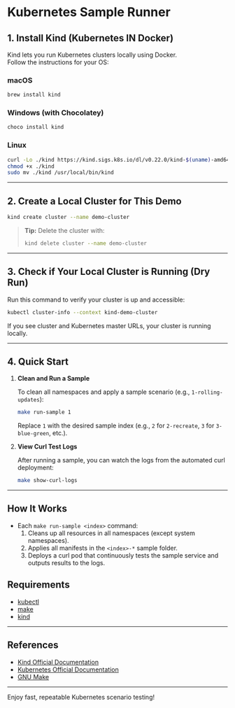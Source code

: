# Kubernetes Sample Runner

## 1. Install Kind (Kubernetes IN Docker)

Kind lets you run Kubernetes clusters locally using Docker.  
Follow the instructions for your OS:

### macOS
```sh
brew install kind
```

### Windows (with Chocolatey)
```sh
choco install kind
```

### Linux
```sh
curl -Lo ./kind https://kind.sigs.k8s.io/dl/v0.22.0/kind-$(uname)-amd64
chmod +x ./kind
sudo mv ./kind /usr/local/bin/kind
```

---

## 2. Create a Local Cluster for This Demo

```sh
kind create cluster --name demo-cluster
```

> **Tip:** Delete the cluster with:
> ```sh
> kind delete cluster --name demo-cluster
> ```

---

## 3. Check if Your Local Cluster is Running (Dry Run)

Run this command to verify your cluster is up and accessible:
```sh
kubectl cluster-info --context kind-demo-cluster
```
If you see cluster and Kubernetes master URLs, your cluster is running locally.

---

## 4. Quick Start

1. **Clean and Run a Sample**

   To clean all namespaces and apply a sample scenario (e.g., `1-rolling-updates`):

   ```sh
   make run-sample 1
   ```
   Replace `1` with the desired sample index (e.g., `2` for `2-recreate`, `3` for `3-blue-green`, etc.).

2. **View Curl Test Logs**

   After running a sample, you can watch the logs from the automated curl deployment:

   ```sh
   make show-curl-logs
   ```

---

## How It Works
- Each `make run-sample <index>` command:
  1. Cleans up all resources in all namespaces (except system namespaces).
  2. Applies all manifests in the `<index>-*` sample folder.
  3. Deploys a curl pod that continuously tests the sample service and outputs results to the logs.

## Requirements
- [kubectl](https://kubernetes.io/docs/tasks/tools/)
- [make](https://www.gnu.org/software/make/)
- [kind](https://kind.sigs.k8s.io/)

---

## References
- [Kind Official Documentation](https://kind.sigs.k8s.io/)
- [Kubernetes Official Documentation](https://kubernetes.io/docs/)
- [GNU Make](https://www.gnu.org/software/make/)

---

Enjoy fast, repeatable Kubernetes scenario testing! 